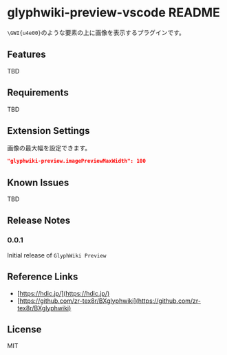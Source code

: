 # glyphwiki-preview-vscode README

`\GWI{u4e00}`のような要素の上に画像を表示するプラグインです。

## Features

TBD

## Requirements

TBD

## Extension Settings

画像の最大幅を設定できます。

```json
"glyphwiki-preview.imagePreviewMaxWidth": 100
```

## Known Issues

TBD

## Release Notes

### 0.0.1

Initial release of `GlyphWiki Preview`

## Reference Links

- [https://hdic.jp/](https://hdic.jp/)
- [https://github.com/zr-tex8r/BXglyphwiki](https://github.com/zr-tex8r/BXglyphwiki)

## License

MIT
